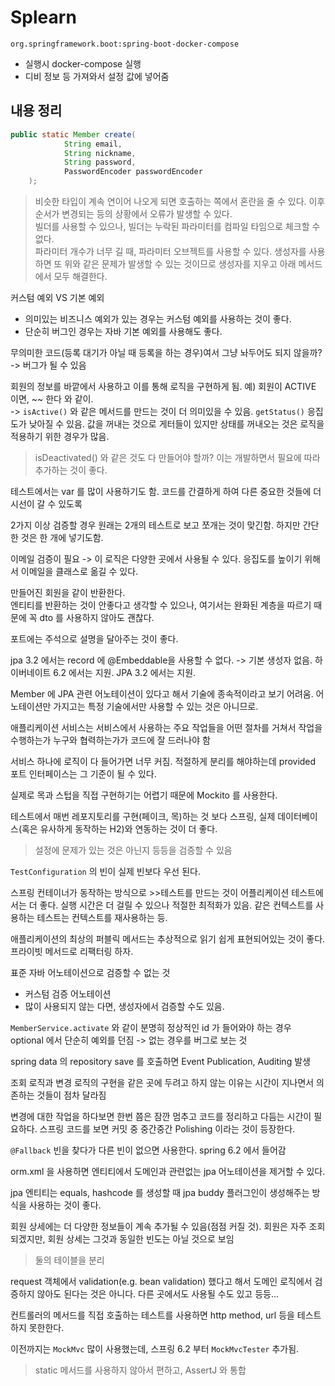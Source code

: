 # Splearn

`org.springframework.boot:spring-boot-docker-compose`

- 실행시 docker-compose 실행
- 디비 정보 등 가져와서 설정 값에 넣어줌

## 내용 정리

```java
public static Member create(
            String email,
            String nickname,
            String password,
            PasswordEncoder passwordEncoder
    );
```

> 비슷한 타입이 계속 연이어 나오게 되면 호출하는 쪽에서 혼란을 줄 수 있다. 이후 순서가 변경되는 등의 상황에서 오류가 발생할 수 있다.  
> 빌더를 사용할 수 있으나, 빌더는 누락된 파라미터를 컴파일 타임으로 체크할 수 없다.  
> 파라미터 개수가 너무 길 때, 파라미터 오브젝트를 사용할 수 있다. 생성자를 사용하면 또 위와 같은 문제가 발생할 수 있는 것이므로 생성자를 지우고 아래 메서드에서 모두 해결한다.


커스텀 예외 VS 기본 예외

- 의미있는 비즈니스 예외가 있는 경우는 커스텀 예외를 사용하는 것이 좋다.
- 단순히 버그인 경우는 자바 기본 예외를 사용해도 좋다.

무의미한 코드(등록 대기가 아닐 때 등록을 하는 경우)여서 그냥 놔두어도 되지 않을까? -> 버그가 될 수 있음


회원의 정보를 바깥에서 사용하고 이를 통해 로직을 구현하게 됨. 예) 회원이 ACTIVE 이면, ~~ 한다 와 같이.  
-> `isActive()` 와 같은 메서드를 만드는 것이 더 의미있을 수 있음.
`getStatus()` 응집도가 낮아질 수 있음. 값을 꺼내는 것으로 게터들이 있지만 상태를 꺼내오는 것은 로직을 적용하기 위한 경우가 많음.

> isDeactivated() 와 같은 것도 다 만들어야 할까? 이는 개발하면서 필요에 따라 추가하는 것이 좋다.

테스트에서는 var 를 많이 사용하기도 함. 코드를 간결하게 하여 다른 중요한 것들에 더 시선이 갈 수 있도록

2가지 이상 검증할 경우 원래는 2개의 테스트로 보고 쪼개는 것이 맞긴함. 하지만 간단한 것은 한 개에 넣기도함.

이메일 검증이 필요 -> 이 로직은 다양한 곳에서 사용될 수 있다.
응집도를 높이기 위해서 이메일을 클래스로 옮길 수 있다.

만들어진 회원을 같이 반환한다.  
엔티티를 반환하는 것이 안좋다고 생각할 수 있으나, 여기서는 완화된 계층을 따르기 때문에 꼭 dto 를 사용하지 않아도 괜찮다.

포트에는 주석으로 설명을 달아주는 것이 좋다.

jpa 3.2 에서는 record 에 @Embeddable을 사용할 수 없다. -> 기본 생성자 없음. 하이버네이트 6.2 에서는 지원. JPA 3.2 에서는 지원.

Member 에 JPA 관련 어노테이션이 있다고 해서 기술에 종속적이라고 보기 어려움. 어노테이션만 가지고는 특정 기술에서만 사용할 수 있는 것은 아니므로.

애플리케이션 서비스는 서비스에서 사용하는 주요 작업들을 어떤 절차를 거쳐서 작업을 수행하는가 누구와 협력하는가가 코드에 잘 드러나야 함

서비스 하나에 로직이 다 들어가면 너무 커짐. 적절하게 분리를 해야하는데 provided 포트 인터페이스는 그 기준이 될 수 있다.

실제로 목과 스텁을 직접 구현하기는 어렵기 때문에 Mockito 를 사용한다.

테스트에서 매번 레포지토리를 구현(페이크, 목)하는 것 보다 스프링, 실제 데이터베이스(혹은 유사하게 동작하는 H2)와 연동하는 것이 더 좋다.

> 설정에 문제가 있는 것은 아닌지 등등을 검증할 수 있음

`TestConfiguration` 의 빈이 실제 빈보다 우선 된다.

스프링 컨테이너가 동작하는 방식으로 >>테스트를 만드는 것이 어플리케이션 테스트에서는 더 좋다. 실행 시간은 더 걸릴 수 있으나 적절한 최적화가 있음. 같은 컨텍스트를 사용하는 테스트는 컨텍스트를 재사용하는 등.

애플리케이션의 최상의 퍼블릭 메서드는 추상적으로 읽기 쉽게 표현되어있는 것이 좋다. 프라이빗 메서드로 리팩터링 하자.

표준 자바 어노테이션으로 검증할 수 없는 것

- 커스텀 검증 어노테이션
- 많이 사용되지 않는 다면, 생성자에서 검증할 수도 있음.

`MemberService.activate` 와 같이 분명히 정상적인 id 가 들어와야 하는 경우 optional 에서 단순히 예외를 던짐 -> 없는 경우를 버그로 보는 것

spring data 의 repository save 를 호출하면 Event Publication, Auditing 발생

조회 로직과 변경 로직의 구현을 같은 곳에 두려고 하지 않는 이유는 시간이 지나면서 의존하는 것들이 점차 달라짐

변경에 대한 작업을 하다보면 한번 쯤은 잠깐 멈추고 코드를 정리하고 다듬는 시간이 필요하다. 
스프링 코드를 보면 커밋 중 중간중간 Polishing 이라는 것이 등장한다.

`@Fallback` 빈을 찾다가 다른 빈이 없으면 사용한다. spring 6.2 에서 들어감

orm.xml 을 사용하면 엔티티에서 도메인과 관련없는 jpa 어노테이션을 제거할 수 있다.

jpa 엔티티는 equals, hashcode 를 생성할 때 jpa buddy 플러그인이 생성해주는 방식을 사용하는 것이 좋다.

회원 상세에는 더 다양한 정보들이 계속 추가될 수 있음(점점 커질 것). 회원은 자주 조회되겠지만, 회원 상세는 그것과 동일한 빈도는 아닐 것으로 보임

> 둘의 테이블을 분리

request 객체에서 validation(e.g. bean validation) 했다고 해서 도메인 로직에서 검증하지 않아도 된다는 것은 아니다. 다른 곳에서도 사용될 수도 있고 등등...

컨트롤러의 메서드를 직접 호출하는 테스트를 사용하면 http method, url 등을 테스트하지 못한한다.

이전까지는 `MockMvc` 많이 사용했는데, 스프링 6.2 부터 `MockMvcTester` 추가됨.

> static 메서드를 사용하지 않아서 편하고, AssertJ 와 통합